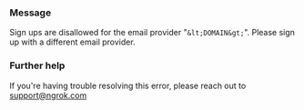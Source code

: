 
### Message
Sign ups are disallowed for the email provider "`&lt;DOMAIN&gt;`". Please sign up with a different email provider.

### Further help
If you're having trouble resolving this error, please reach out to [support@ngrok.com](mailto:support@ngrok.com?subject=Help%20with%20ERR_NGROK_4108)

